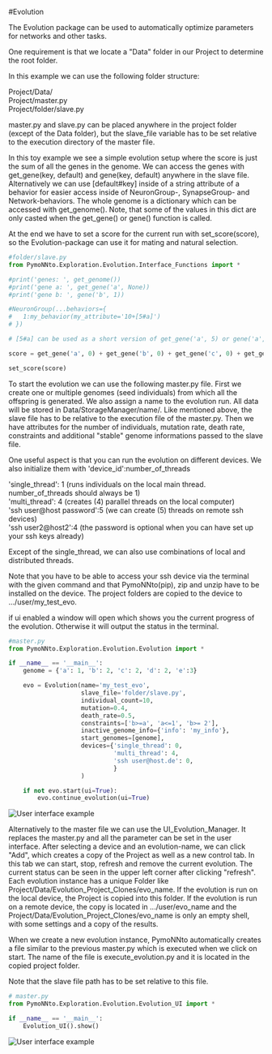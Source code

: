 #Evolution

The Evolution package can be used to automatically optimize parameters for networks and other tasks.

One requirement is that we locate a "Data" folder in our Project to determine the root folder.

In this example we can use the following folder structure:

Project/Data/ <br>
Project/master.py <br>
Project/folder/slave.py <br>

master.py and slave.py can be placed anywhere in the project folder (except of the Data folder), 
but the slave_file variable has to be set relative to the execution directory of the master file.


In this toy example we see a simple evolution setup where the score is just the sum of all the genes in the genome.
We can access the genes with get_gene(key, default) and gene(key, default) anywhere in the slave file. 
Alternatively we can use [default#key] inside of a string attribute of a behavior for easier access inside of NeuronGroup-, SynapseGroup- and Network-behaviors.
The whole genome is a dictionary which can be accessed with get_genome(). 
Note, that some of the values in this dict are only casted when the get_gene() or gene() function is called.

At the end we have to set a score for the current run with set_score(score), so the Evolution-package can use it for mating and natural selection.

```python
#folder/slave.py
from PymoNNto.Exploration.Evolution.Interface_Functions import *

#print('genes: ', get_genome())
#print('gene a: ', get_gene('a', None))
#print('gene b: ', gene('b', 1))

#NeuronGroup(...behaviors={
#   1:my_behavior(my_attribute='10+[5#a]')
# })

# [5#a] can be used as a short version of get_gene('a', 5) or gene('a', 5) that can be used inside of behavior attribute strings

score = get_gene('a', 0) + get_gene('b', 0) + get_gene('c', 0) + get_gene('d', 0)

set_score(score)
```

To start the evolution we can use the following master.py file.
First we create one or multiple genomes (seed individuals) from which all the offspring is generated.
We also assign a name to the evolution run. All data will be stored in Data/StorageManager/name/.
Like mentioned above, the slave file has to be relative to the execution file of the master.py.
Then we have attributes for the number of individuals, mutation rate, death rate, constraints and additional "stable" genome informations passed to the slave file.


One useful aspect is that you can run the evolution on different devices.
We also initialize them with 'device_id':number_of_threads

'single_thread': 1 (runs individuals on the local main thread. number_of_threads should always be 1)<br>
'multi_thread': 4  (creates (4) parallel threads on the local computer)<br>
'ssh user@host password':5 (we can create (5) threads on remote ssh devices)<br>
'ssh user2@host2':4 (the password is optional when you can have set up your ssh keys already)<br>

Except of the single_thread, we can also use combinations of local and distributed threads.

Note that you have to be able to access your ssh device via the terminal with the given command and 
that PymoNNto(pip), zip and unzip have to be installed on the device. 
The project folders are copied to the device to .../user/my_test_evo.

if ui enabled a window will open which shows you the current progress of the evolution. 
Otherwise it will output the status in the terminal.

```python
#master.py
from PymoNNto.Exploration.Evolution.Evolution import *

if __name__ == '__main__':
    genome = {'a': 1, 'b': 2, 'c': 2, 'd': 2, 'e':3}

    evo = Evolution(name='my_test_evo',
                    slave_file='folder/slave.py',
                    individual_count=10,
                    mutation=0.4,
                    death_rate=0.5,
                    constraints=['b>=a', 'a<=1', 'b>= 2'],
                    inactive_genome_info={'info': 'my_info'},
                    start_genomes=[genome],
                    devices={'single_thread': 0,
                             'multi_thread': 4,
                             'ssh user@host.de': 0,
                             }
                    )

    if not evo.start(ui=True):
        evo.continue_evolution(ui=True)
```

![User interface example](https://raw.githubusercontent.com/trieschlab/PymoNNto/Images/UI_Single_Evolution_Monitor.png)


Alternatively to the master file we can use the UI_Evolution_Manager.
It replaces the master.py and all the parameter can be set in the user interface.
After selecting a device and an evolution-name, we can click "Add", which creates a copy of the Project as well as a new control tab.
In this tab we can start, stop, refresh and remove the current evolution. The current status can be seen in the upper left corner after clicking "refresh".
Each evolution instance has a unique Folder like Project/Data/Evolution_Project_Clones/evo_name.
If the evolution is run on the local device, the Project is copied into this folder.
If the evolution is run on a remote device, the copy is located in .../user/evo_name and the Project/Data/Evolution_Project_Clones/evo_name is only an empty shell, with some settings and a copy of the results.

When we create a new evolution instance, PymoNNto automatically creates a file similar to the previous master.py which is executed when we click on start.
The name of the file is execute_evolution.py and it is located in the copied project folder.

Note that the slave file path has to be set relative to this file.

```python
# master.py
from PymoNNto.Exploration.Evolution.Evolution_UI import *

if __name__ == '__main__':
    Evolution_UI().show()
```

![User interface example](https://raw.githubusercontent.com/trieschlab/PymoNNto/Images/UI_Evolution_Manager.png)